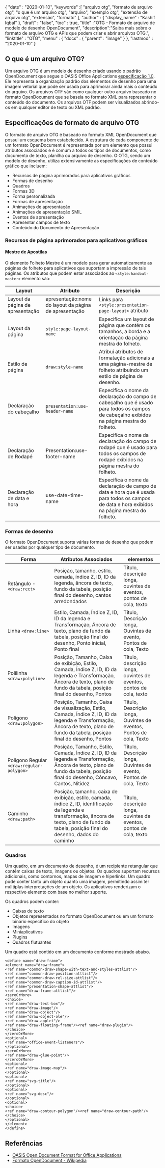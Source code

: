{
  "date" : "2020-01-10",
  "keywords" :[ "arquivo otg", "formato de arquivo otg", "o que é um arquivo otg", "arquivo", "exemplo otg", "extensão de arquivo otg", "extensão", "formato" ],
  "author" : {
    "display_name" : "Kashif Iqbal"
},
  "draft" : "false",
  "toc" : true,
  "title" :"OTG - Formato de arquivo de modelo de desenho OpenDocument",
  "description":"Saiba mais sobre o formato de arquivo OTG e APIs que podem criar e abrir arquivos OTG.",
  "linktitle" : "OTG",
  "menu" : {
    "docs" : {
      "parent" : "image"
}
},
  "lastmod" : "2020-01-10"
}

## O que é um arquivo OTG?

Um arquivo OTG é um modelo de desenho criado usando o padrão OpenDocument que segue o OASIS Office Applications [especificação 1.0](https://www.oasis-open.org/committees/download.php/12572/OpenDocument-v1.0-os.pdf). Ele representa a organização padrão dos elementos de desenho para uma imagem vetorial que pode ser usada para aprimorar ainda mais o conteúdo do arquivo. Os arquivos OTF são como qualquer outro arquivo baseado no formato OpenDocument que se baseia no formato XML para representar o conteúdo do documento. Os arquivos OTF podem ser visualizados abrindo-os em qualquer editor de texto ou XML padrão.

## Especificações de formato de arquivo OTG ##

O formato de arquivo OTG é baseado no formato XML OpenDocument que possui um esquema bem estabelecido. A estrutura de cada componente de um formato OpenDocument é representada por um elemento que possui atributos associados e é comum a todos os tipos de documentos, como documento de texto, planilha ou arquivo de desenho. O OTG, sendo um modelo de desenho, utiliza extensivamente as especificações de conteúdo gráfico que incluem:

* Recursos de página aprimorados para aplicativos gráficos
* Formas de desenho
* Quadros
* Formas 3D
* Forma personalizada
* Formas de apresentação
* Animações de apresentação
* Animações de apresentação SMIL
* Eventos de apresentação
* Apresentar campos de texto
* Conteúdo do Documento de Apresentação

### Recursos de página aprimorados para aplicativos gráficos ###
#### Mestre de Apostilas ####

O elemento Folheto Mestre é um modelo para gerar automaticamente as páginas de folheto para aplicativos que suportam a impressão de tais páginas.
Os atributos que podem estar associados ao `<style:handout-master>` elemento são:

|Layout|Atributo|Descrição
---|---|---|
|Layout da página de apresentação|apresentação:nome do layout da página de apresentação|Links para `<style:presentation-page-layout>`  atributo
|Layout da página|`style:page-layout-name` | Especifica um layout de página que contém os tamanhos, a borda e a orientação da página mestra do folheto.
|Estilo de página|`draw:style-name`|Atribui atributos de formatação adicionais a uma página-mestre de folheto atribuindo um estilo de página de desenho.|
|Declaração do cabeçalho| `presentation:use-header-name`| Especifica o nome da declaração do campo de cabeçalho que é usado para todos os campos de cabeçalho exibidos na página mestra do folheto.
|Declaração de Rodapé| Presentation:use-footer-name|Especifica o nome da declaração do campo de rodapé que é usado para todos os campos de rodapé exibidos na página mestra do folheto.
|Declaração de data e hora|use-date-time-name|Especifica o nome da declaração de campo de data e hora que é usada para todos os campos de data e hora exibidos na página mestra do folheto.

### Formas de desenho ###
O formato OpenDocument suporta várias formas de desenho que podem ser usadas por qualquer tipo de documento.

|Forma|Atributos Associados| elementos
---|---|---|
Retângulo - `<draw:rect>` |Posição, tamanho, estilo, camada, índice Z, ID, ID da legenda, âncora de texto, fundo da tabela, posição final do desenho, cantos arredondados|Título, descrição longa, ouvintes de eventos, pontos de cola, texto
Linha `<draw:line> `|Estilo, Camada, Índice Z, ID, ID da legenda e Transformação, Âncora de texto, plano de fundo da tabela, posição final do desenho, Ponto inicial, Ponto final|Título, Descrição longa, Ouvintes de evento, Pontos de cola, Texto
Polilinha `<draw:polyline> `| Posição, Tamanho, Caixa de exibição, Estilo, Camada, Índice Z, ID, ID da legenda e Transformação, Âncora de texto, plano de fundo da tabela, posição final do desenho, Pontos| Título, descrição longa, ouvintes de eventos, pontos de cola, texto
Polígono `<draw:polygon> `|Posição, Tamanho, Caixa de visualização, Estilo, Camada, Índice Z, ID, ID da legenda e Transformação, Âncora de texto, plano de fundo da tabela, posição final do desenho, Pontos|Título, Descrição longa, Ouvintes de eventos, Pontos de cola, Texto
|Polígono Regular `<draw:regular-polygon> `|Posição, Tamanho, Estilo, Camada, Índice Z, ID, ID da legenda e Transformação, Âncora de texto, plano de fundo da tabela, posição final do desenho, Côncavo, Cantos, Nitidez|Título, Descrição longa, Ouvintes de evento, Pontos de cola, Texto
|Caminho `<draw:path> `|Posição, tamanho, caixa de exibição, estilo, camada, índice Z, ID, identificação da legenda e transformação, âncora de texto, plano de fundo da tabela, posição final do desenho, dados do caminho| Título, descrição longa, ouvintes de eventos, pontos de cola, texto

### Quadros ###
Um quadro, em um documento de desenho, é um recipiente retangular que contém caixas de texto, imagens ou objetos. Os quadros suportam recursos adicionais, como contornos, mapas de imagem e hiperlinks. Um quadro pode conter tanto um objeto quanto uma imagem, permitindo assim ter múltiplas interpretações de um objeto. Os aplicativos renderizam o respectivo elemento com base no melhor suporte.

Os quadros podem conter:
* Caixas de texto
* Objetos representados no formato OpenDocument ou em um formato binário específico do objeto
* Imagens
* Miniaplicativos
* Plugins
* Quadros flutuantes

Um quadro está contido em um documento conforme mostrado abaixo.

```
<define name="draw-frame">
<element name="draw:frame">
<ref name="common-draw-shape-with-text-and-styles-attlist"/>
<ref name="common-draw-position-attlist"/>
<ref name="common-draw-rel-size-attlist"/>
<ref name="common-draw-caption-id-attlist"/>
<ref name="presentation-shape-attlist"/>
<ref name="draw-frame-attlist"/>
<zeroOrMore>
<choice>
<ref name="draw-text-box"/>
<ref name="draw-image"/>
<ref name="draw-object"/>
<ref name="draw-object-ole"/>
<ref name="draw-applet"/>
<ref name="draw-floating-frame"/><ref name="draw-plugin"/>
</choice>
</zeroOrMore>
<optional>
<ref name="office-event-listeners"/>
</optional>
<zeroOrMore>
<ref name="draw-glue-point"/>
</zeroOrMore>
<optional>
<ref name="draw-image-map"/>
</optional>
<optional>
<ref name="svg-title"/>
</optional>
<optional>
<ref name="svg-desc"/>
</optional>
<optional>
<choice>
<ref name="draw-contour-polygon"/><ref name="draw-contour-path"/>
</choice>
</optional>
</element>
</define>
```

## Referências ##
* [OASIS Open Document Format for Office Applications](https://www.oasis-open.org/committees/tc_home.php?wg_abbrev=office)
* [Formato OpenDocument - Wikipedia](https://en.wikipedia.org/wiki/OpenDocument)

